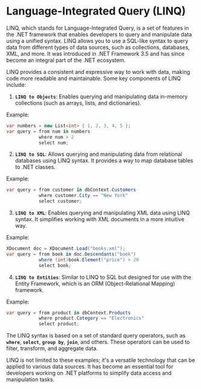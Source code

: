 # Language-Integrated Query (LINQ)

LINQ, which stands for Language-Integrated Query, is a set of features in the .NET framework that enables developers to query and manipulate data using a unified syntax. LINQ allows you to use a SQL-like syntax to query data from different types of data sources, such as collections, databases, XML, and more. It was introduced in .NET Framework 3.5 and has since become an integral part of the .NET ecosystem.

LINQ provides a consistent and expressive way to work with data, making code more readable and maintainable. Some key components of LINQ include:

1. **`LINQ to Objects`**: Enables querying and manipulating data in-memory collections (such as arrays, lists, and dictionaries).

Example:

```csharp
var numbers = new List<int> { 1, 2, 3, 4, 5 };
var query = from num in numbers
            where num > 2
            select num;
```

2. **`LINQ to SQL`**: Allows querying and manipulating data from relational databases using LINQ syntax. It provides a way to map database tables to .NET classes.

Example:

```csharp
var query = from customer in dbContext.Customers
            where customer.City == "New York"
            select customer;
```

3. **`LINQ to XML`**: Enables querying and manipulating XML data using LINQ syntax. It simplifies working with XML documents in a more intuitive way.

Example:

```csharp
XDocument doc = XDocument.Load("books.xml");
var query = from book in doc.Descendants("book")
            where (int)book.Element("price") > 20
            select book;
```

4. **`LINQ to Entities`**: Similar to LINQ to SQL but designed for use with the Entity Framework, which is an ORM (Object-Relational Mapping) framework.

Example:

```csharp
var query = from product in dbContext.Products
            where product.Category == "Electronics"
            select product;
```

The LINQ syntax is based on a set of standard query operators, such as **`where`**, **`select`**, **`group by`**, **`join`**, and others. These operators can be used to filter, transform, and aggregate data.

LINQ is not limited to these examples; it's a versatile technology that can be applied to various data sources. It has become an essential tool for developers working on .NET platforms to simplify data access and manipulation tasks.
